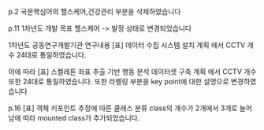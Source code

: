 p.2
국문핵심어의 헬스케어,건강관리 부분을 삭제하였습니다

p.11
1차년도 개발 목표 헬스케어 -> 발정 상태로 변경되었습니다

1차년도 공동연구개발기관 연구내용
[표] 데이터 수집 시스템 설치 계획
에서 CCTV 개수 24대로 통일하였습니다.

이에 따라 
[표] 스켈레톤 좌표 추출 기반 행동 분석 데이터셋 구축 계획
에서 CCTV 개수또한 24대로 통일하였습니다.
또한 라벨링 부분을 key point에 대한 설명으로 변경하였습니다

p.16 [표] 객체 키포인트 추정에 따른 클래스 분류
class의 개수가 2개에서 3개로 늘어남에 따라
mounted class가 추가되었습니다.
